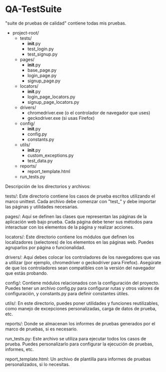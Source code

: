 # QA-TestSuite
"suite de pruebas de calidad" contiene todas mis pruebas.
    <ul>
        <!-- Directorio raíz -->
        <li class="root">project-root/
            <ul>
                <!-- Subdirectorios -->
                <li class="sublevel">tests/
                    <ul>
                        <li>__init__.py</li>
                        <li>test_login.py</li>
                        <li>test_signup.py</li>
                        <!-- Agrega más elementos según sea necesario -->
                    </ul>
                </li>
                <li class="sublevel">pages/
                    <ul>
                        <li>__init__.py</li>
                        <li>base_page.py</li>
                        <li>login_page.py</li>
                        <li>signup_page.py</li>
                        <!-- Agrega más elementos según sea necesario -->
                    </ul>
                </li>
                <li class="sublevel">locators/
                    <ul>
                        <li>__init__.py</li>
                        <li>login_page_locators.py</li>
                        <li>signup_page_locators.py</li>
                        <!-- Agrega más elementos según sea necesario -->
                    </ul>
                </li>
                <li class="sublevel">drivers/
                    <ul>
                        <li>chromedriver.exe (o el controlador de navegador que uses)</li>
                        <li>geckodriver.exe (si usas Firefox)</li>
                        <!-- Agrega más elementos según sea necesario -->
                    </ul>
                </li>
                <li class="sublevel">config/
                    <ul>
                        <li>__init__.py</li>
                        <li>config.py</li>
                        <li>constants.py</li>
                        <!-- Agrega más elementos según sea necesario -->
                    </ul>
                </li>
                <li class="sublevel">utils/
                    <ul>
                        <li>__init__.py</li>
                        <li>custom_exceptions.py</li>
                        <li>test_data.py</li>
                        <!-- Agrega más elementos según sea necesario -->
                    </ul>
                </li>
                <li class="sublevel">reports/
                    <ul>
                        <li>report_template.html</li>
                        <!-- Agrega más elementos según sea necesario -->
                    </ul>
                </li>
                <li class="sublevel">run_tests.py</li>
            </ul>
        </li>
    </ul>
Descripción de los directorios y archivos:

tests/: Este directorio contiene los casos de prueba escritos utilizando el marco unittest. Cada archivo debe comenzar con "test_" y debe importar las páginas y utilidades necesarias.

pages/: Aquí se definen las clases que representan las páginas de la aplicación web bajo prueba. Cada página debe tener sus métodos para interactuar con los elementos de la página y realizar acciones.

locators/: Este directorio contiene los módulos que definen los localizadores (selectores) de los elementos en las páginas web. Puedes agruparlos por página o funcionalidad.

drivers/: Aquí debes colocar los controladores de los navegadores que vas a utilizar (por ejemplo, chromedriver o geckodriver para Firefox). Asegúrate de que los controladores sean compatibles con la versión del navegador que estás probando.

config/: Contiene módulos relacionados con la configuración del proyecto. Puedes tener un archivo config.py para configurar rutas y otros valores de configuración, y constants.py para definir constantes útiles.

utils/: En este directorio, puedes poner utilidades y funciones reutilizables, como manejo de excepciones personalizadas, carga de datos de prueba, etc.

reports/: Donde se almacenan los informes de pruebas generados por el marco de pruebas, si es necesario.

run_tests.py: Este archivo se utiliza para ejecutar todos los casos de prueba. Puedes personalizarlo para configurar la ejecución de pruebas, informes, etc.

report_template.html: Un archivo de plantilla para informes de pruebas personalizados, si lo necesitas.
